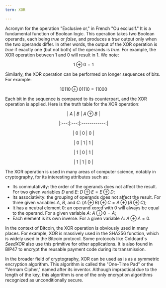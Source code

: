```yaml
---
term: XOR

---
```

Acronym for the operation "Exclusive or," in French "Ou exclusif." It is a fundamental function of Boolean logic. This operation takes two Boolean operands, each being $true$ or $false$, and produces a $true$ output only when the two operands differ. In other words, the output of the XOR operation is $true$ if exactly one (but not both) of the operands is $true$. For example, the XOR operation between $1$ and $0$ will result in $1$. We note:

$$
1 \oplus 0 = 1
$$

Similarly, the XOR operation can be performed on longer sequences of bits. For example:

$$
10110 \oplus 01110 = 11000
$$

Each bit in the sequence is compared to its counterpart, and the XOR operation is applied. Here is the truth table for the XOR operation:

<div align="center">

| $A$ | $B$ | $A \oplus B$ |

|:---:|:---:|:------------:|

| $0$ | $0$ |      $0$     |

| $0$ | $1$ |      $1$     |

| $1$ | $0$ |      $1$     |

| $1$ | $1$ |      $0$     |

</div>

The XOR operation is used in many areas of computer science, notably in cryptography, for its interesting attributes such as:


- Its commutativity: the order of the operands does not affect the result. For two given variables $D$ and $E$: $D \oplus E = E \oplus D$;
- Its associativity: the grouping of operands does not affect the result. For three given variables $A$, $B$, and $C$: $(A \oplus B) \oplus C = A \oplus (B \oplus C)$;
- It has a neutral element $0$: an operand xored with $0$ will always be equal to the operand. For a given variable $A$: $A \oplus 0 = A$;
- Each element is its own inverse. For a given variable $A$: $A \oplus A = 0$.

In the context of Bitcoin, the XOR operation is obviously used in many places. For example, XOR is massively used in the SHA256 function, which is widely used in the Bitcoin protocol. Some protocols like Coldcard's *SeedXOR* also use this primitive for other applications. It is also found in BIP47 to encrypt the reusable payment code during its transmission.

In the broader field of cryptography, XOR can be used as is as a symmetric encryption algorithm. This algorithm is called the "One-Time Pad" or the "Vernam Cipher," named after its inventor. Although impractical due to the length of the key, this algorithm is one of the only encryption algorithms recognized as unconditionally secure.